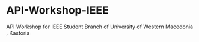 # API-Workshop-IEEE
API Workshop for IEEE Student Branch of University of Western Macedonia , Kastoria

